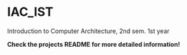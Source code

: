 # IAC_IST
Introduction to Computer Architecture, 2nd sem. 1st year

**Check the projects README for more detailed information!**

